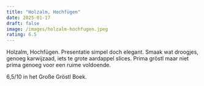 ```yaml
---
title: "Holzalm, Hochfügen"
date: 2025-01-17
draft: false
image: /images/holzalm-hochfugen.jpeg
rating: 6.5
---
```


Holzalm, Hochfügen. Presentatie simpel doch elegant. Smaak wat droogjes, genoeg karwijzaad, iets te grote aardappel slices. Prima gröstl maar niet prima genoeg voor een ruime voldoende.

6,5/10 in het Große Gröstl Boek.
